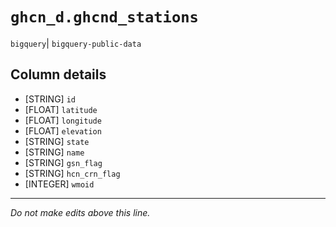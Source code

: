 # `ghcn_d.ghcnd_stations`
`bigquery`| `bigquery-public-data`

## Column details
* [STRING]    `id`
* [FLOAT]     `latitude`
* [FLOAT]     `longitude`
* [FLOAT]     `elevation`
* [STRING]    `state`
* [STRING]    `name`
* [STRING]    `gsn_flag`
* [STRING]    `hcn_crn_flag`
* [INTEGER]   `wmoid`

-------------------------------------------------------------------------------
*Do not make edits above this line.*
